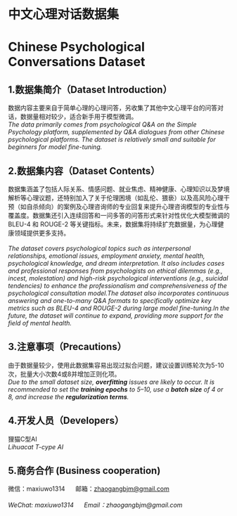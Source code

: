 # 中文心理对话数据集
# Chinese Psychological Conversations Dataset

## 1.数据集简介（Dataset Introduction）
数据内容主要来自于简单心理的心理问答，另收集了其他中文心理平台的问答对话，数据量相对较少，适合新手用于模型微调。<br>
_The data primarily comes from psychological Q&A on the Simple Psychology platform, supplemented by Q&A dialogues from other Chinese psychological platforms. The dataset is relatively small and suitable for beginners for model fine-tuning._

## 2.数据集内容（Dataset Contents）
数据集涵盖了包括人际关系、情感问题、就业焦虑、精神健康、心理知识以及梦境解析等心理议题，还特别加入了关于伦理困境（如乱伦、猥亵）以及高风险心理干预（如自杀倾向）的案例及心理咨询师的专业回复来提升心理咨询模型的专业性与覆盖度。数据集还引入连续回答和一问多答的问答形式来针对性优化大模型微调的 BLEU-4 和 ROUGE-2 等关键指标。未来，数据集将持续扩充数据量，为心理健康领域提供更多支持。<br>
<br>
_The dataset covers psychological topics such as interpersonal relationships, emotional issues, employment anxiety, mental health, psychological knowledge, and dream interpretation. It also includes cases and professional responses from psychologists on ethical dilemmas (e.g., incest, molestation) and high-risk psychological interventions (e.g., suicidal tendencies) to enhance the professionalism and comprehensiveness of the psychological consultation model.The dataset also incorporates continuous answering and one-to-many Q&A formats to specifically optimize key metrics such as BLEU-4 and ROUGE-2 during large model fine-tuning.In the future, the dataset will continue to expand, providing more support for the field of mental health._

## 3.注意事项（Precautions）
由于数据量较少，使用此数据集容易出现过拟合问题，建议设置训练轮次为5-10次，批量大小次数4或8并增加正则化项。<br>
_Due to the small dataset size, __overfitting__ issues are likely to occur. It is recommended to set the __training epochs__ to 5–10, use a __batch size__ of 4 or 8, and increase the __regularization terms__._

## 4.开发人员（Developers）
狸猫C型AI<br>
<em>Lihuacat T-cype AI</em>

## 5.商务合作 (Business cooperation)
微信：maxiuwo1314 &nbsp;&nbsp;&nbsp;&nbsp; 邮箱：zhaogangbjm@gmail.com<br> 
<br>
_WeChat: maxiuwo1314 &nbsp;&nbsp;&nbsp;&nbsp; Email：zhaogangbjm@gmail.com_


